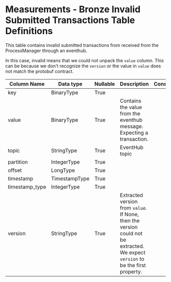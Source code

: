 # Measurements - Bronze Invalid Submitted Transactions Table Definitions

This table contains invalid submitted transactions from received from the ProcessManager through an eventhub.

In this case, invalid means that we could not unpack the `value` column. This can be because we don't recognize the `version` or the value in `value` does not match the protobuf contract.

| Column Name | Data type | Nullable | Description | Constraints |
| ----------- | --------- | -------- | ----------- | ----------- |
| key | BinaryType | True | | |
| value | BinaryType | True | Contains the value from the eventhub message. Expecting a transaction. | |
| topic | StringType | True | EventHub topic | |
| partition | IntegerType | True | | |
| offset | LongType | True | | |
| timestamp | TimestampType | True | | |
| timestamp_type | IntegerType | True | | |
| version | StringType | True | Extracted version from `value`. If None, then the version could not be extracted. We expect `version` to be the first property. | |
